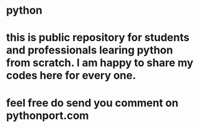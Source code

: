 # python
# this is public repository for students and professionals learing python from scratch. I am happy to share my codes here for every one.
# feel free do send you comment on pythonport.com
